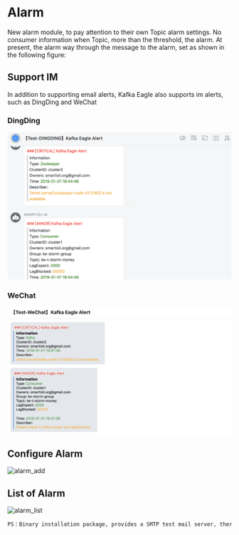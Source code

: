 # Alarm
New alarm module, to pay attention to their own Topic alarm settings. No consumer information when Topic, more than the threshold, the alarm. At present, the alarm way through the message to the alarm, set as shown in the following figure:

## Support IM
In addition to supporting email alerts, Kafka Eagle also supports im alerts, such as DingDing and WeChat
### DingDing
![dingding](../res/dingding@2x.png)
### WeChat
![wechat](../res/wechat@2x.png)

## Configure Alarm
![alarm_add](../res/alarm_add@2x.png)

## List of Alarm
![alarm_list](../res/alarm_list@2x.png)

```bash
PS：Binary installation package, provides a SMTP test mail server, there is the existence of packet loss. In actual use, it is recommended to configure their own STMP mail server.
```
